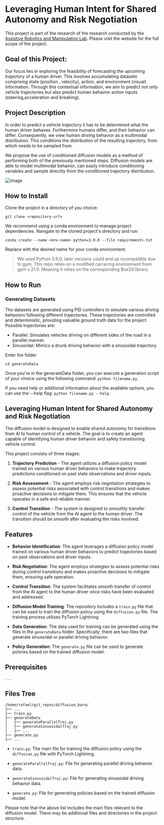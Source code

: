 # Leveraging Human Intent for Shared Autonomy and Risk Negotiation
This project is part of the research of the research conducted by the [Assistive Robotics and Manipulation Lab](https://arm.stanford.edu/research/leveraging-human-intent-shared-autonomy). Please visit the website for the full scope of the project.

## Goal of this Project:

Our focus lies in exploring the feasibility of forecasting the upcoming trajectory of a human driver. This involves accumulating datasets comprising state (position , velocity), action, and environment (visual) information. Through this contextual information, we aim to predict not only vehicle trajectories but also predict human behavior action inputs (steering,acceleration and breaking).


## Project Description
In order to predict a vehicle trajectory it has to be determined what the human driver behaves. Furthermore humans differ, and their behavior can differ. Consequently, we view human driving behavior as a multimodal distribution. This conditions the distribution of the resulting trajectory, from which needs to be sampled from. 

We propose the use of conditioned diffusion models as a method of performing both of the previously mentioned steps. Diffusion models are able to model multimodal behavior, can easily introduce conditioning variables and sample directily from the conditioned trajectory distribution. 

![image](https://github.com/rafaelsoStanford/State_Policy_DiffusionModel/assets/130123073/d0f50da3-fe63-4367-8153-ebed1eab75d0)

##  How to Install
Clone the project in a directory of you choice:
```console
git clone <repository-url>
```
We recommend using a conda environment to manage project dependencies. Navigate to the cloned project's directory and run:
```console
conda create --name <env-name> python=3.9.0 --file requirements.txt
```
Replace <env-name> with the desired name for your conda environment.

>  We used Python 3.9.0, later versions could end up incompatible due to gym.
>  This repo relies on a modified carracing environment from gym v.21.0. Meaning it relies on the corresponding Box2d library.

## How to Run

### Generating Datasets

The datasets are generated using PID controllers to simulate various driving behaviors following different trajectories. These trajectories are controlled and deterministic, providing valuable ground truth data for the project.
Possible trajectories are:
    
- Parallel: Simulates vehicles driving on different sides of the road in a parallel manner.
- Sinusoidal: Mimics a drunk driving behavior with a sinusoidal trajectory.

Enter the folder 

```console
cd generateData
```

Once you're in the generateData folder, you can execute a generation script of your choice using the following command: `python filename.py`. 

If you need help or additional information about the available options, you can use the --help flag: `python filename.py --help`. 




## Leveraging Human Intent for Shared Autonomy and Risk Negotiation

The diffusion model is designed to enable shared autonomy for transitions from AI to human control of a vehicle. The goal is to create an agent capable of identifying human driver behavior and safely transitioning vehicle control.

This project consists of three stages:

1. **Trajectory Prediction** - The agent utilizes a diffusion policy model trained on various human driver behaviors to make trajectory predictions conditioned on past state observations and driver inputs.

2. **Risk Assessment** - The agent employs risk negotiation strategies to assess potential risks associated with control transitions and makes proactive decisions to mitigate them. This ensures that the vehicle operates in a safe and reliable manner.

3. **Control Transition** - The system is designed to smoothly transfer control of the vehicle from the AI agent to the human driver. The transition should be smooth after evaluating the risks involved.

## Features

- **Behavior Identification**: The agent leverages a diffusion policy model trained on various human driver behaviors to predict trajectories based on past observations and driver inputs.

- **Risk Negotiation**: The agent employs strategies to assess potential risks during control transitions and makes proactive decisions to mitigate them, ensuring safe operation.

- **Control Transition**: The system facilitates smooth transfer of control from the AI agent to the human driver once risks have been evaluated and addressed.

- **Diffusion Model Training**: The repository includes a `train.py` file that can be used to train the diffusion policy using the `diffusion.py` file. The training process utilizes PyTorch Lightning.

- **Data Generation**: The data used for training can be generated using the files in the `generateData` folder. Specifically, there are two files that generate sinusoidal or parallel driving behavior.

- **Policy Generation**: The `generate.py` file can be used to generate policies based on the trained diffusion model.

## Prerequisites

```
...
```

## Files Tree

```
/home/rafael/git_repos/diffusion_bare/
├── ...
├── train.py
├── generateData
│   ├── generateParallelTraj.py
│   ├── generateSinusoidalTraj.py
│   ├── ...
├── generate.py
├── ...
```

- `train.py`: The main file for training the diffusion policy using the `diffusion.py` file with PyTorch Lightning.

- `generateParallelTraj.py`: File for generating parallel driving behavior data.

- `generateSinusoidalTraj.py`: File for generating sinusoidal driving behavior data.

- `generate.py`: File for generating policies based on the trained diffusion model.

Please note that the above list includes the main files relevant to the diffusion model. There may be additional files and directories in the project structure.
